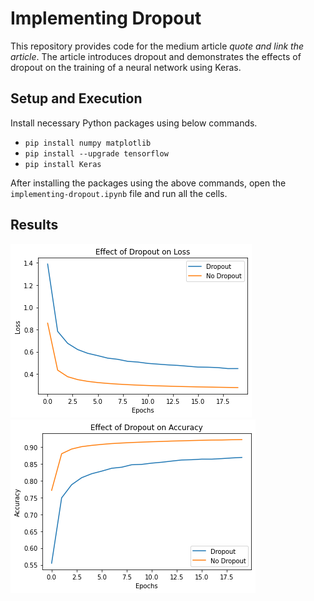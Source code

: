 # Implementing Dropout

This repository provides code for the medium article *quote and link the article*. The article introduces dropout and demonstrates the effects of dropout on the training of a neural network using Keras.

## Setup and Execution
Install necessary Python packages using below commands.
* `pip install numpy matplotlib`
* `pip install --upgrade tensorflow`
* `pip install Keras`

After installing the packages using the above commands, open the  `implementing-dropout.ipynb` file and run all the cells.

## Results
![Effect on Loss](images/dropout_loss.png)
![Effect on Accuracy](images/dropout_acc.png)
